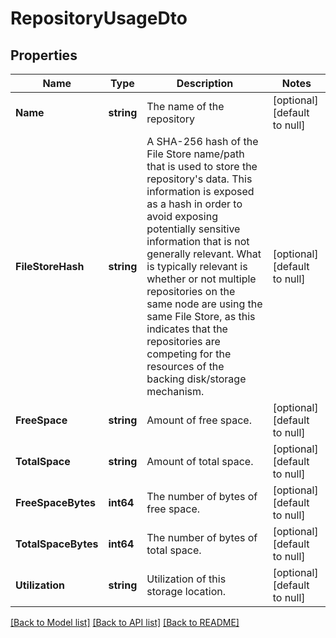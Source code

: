 # RepositoryUsageDto

## Properties
Name | Type | Description | Notes
------------ | ------------- | ------------- | -------------
**Name** | **string** | The name of the repository | [optional] [default to null]
**FileStoreHash** | **string** | A SHA-256 hash of the File Store name/path that is used to store the repository&#x27;s data. This information is exposed as a hash in order to avoid exposing potentially sensitive information that is not generally relevant. What is typically relevant is whether or not multiple repositories on the same node are using the same File Store, as this indicates that the repositories are competing for the resources of the backing disk/storage mechanism. | [optional] [default to null]
**FreeSpace** | **string** | Amount of free space. | [optional] [default to null]
**TotalSpace** | **string** | Amount of total space. | [optional] [default to null]
**FreeSpaceBytes** | **int64** | The number of bytes of free space. | [optional] [default to null]
**TotalSpaceBytes** | **int64** | The number of bytes of total space. | [optional] [default to null]
**Utilization** | **string** | Utilization of this storage location. | [optional] [default to null]

[[Back to Model list]](../README.md#documentation-for-models) [[Back to API list]](../README.md#documentation-for-api-endpoints) [[Back to README]](../README.md)

